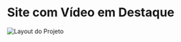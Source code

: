 # Site com Vídeo em Destaque
 
![Layout do Projeto](https://github.com/heniquenocera/portifolio-homepage-video-em-destaque/blob/master/img/layout.jpg?raw=true)
